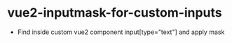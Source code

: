 # vue2-inputmask-for-custom-inputs

- Find inside custom vue2 component input[type="text"] and apply mask
